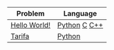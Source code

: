 | Problem | Language
|--|--|
| [Hello World!](https://open.kattis.com/problems/hello) | [Python](https://github.com/smmnaghibi/kattis/blob/main/Hello-World.py) [C](https://github.com/smmnaghibi/kattis/blob/main/Hello-World.c) [C++](https://github.com/smmnaghibi/kattis/blob/main/Hello-World.cpp) |
| [Tarifa](https://open.kattis.com/problems/tarifa) | [Python](https://github.com/smmnaghibi/kattis/blob/main/Tarifa.py) |